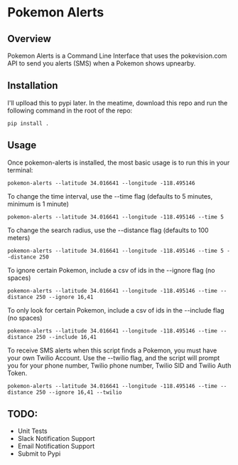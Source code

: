 Pokemon Alerts
==============

## Overview

Pokemon Alerts is a Command Line Interface that uses the pokevision.com API to send you alerts (SMS) when a Pokemon shows upnearby.

## Installation

I'll uplload this to pypi later.  In the meatime, download this repo and run the following command in the root of the repo:

    pip install .

## Usage

Once pokemon-alerts is installed, the most basic usage is to run this in your terminal:

    pokemon-alerts --latitude 34.016641 --longitude -118.495146

To change the time interval, use the --time flag (defaults to 5 minutes, minimum is 1 minute)

    pokemon-alerts --latitude 34.016641 --longitude -118.495146 --time 5

To change the search radius, use the --distance flag (defaults to 100 meters)

    pokemon-alerts --latitude 34.016641 --longitude -118.495146 --time 5 --distance 250

To ignore certain Pokemon, include a csv of ids in the --ignore flag (no spaces)

    pokemon-alerts --latitude 34.016641 --longitude -118.495146 --time --distance 250 --ignore 16,41

To only look for certain Pokemon, include a csv of ids in the --include flag (no spaces)

    pokemon-alerts --latitude 34.016641 --longitude -118.495146 --time --distance 250 --include 16,41

To receive SMS alerts when this script finds a Pokemon, you must have your own Twilio Account. Use the --twilio flag, and the script will prompt you for your phone number, Twilio phone number, Twilio SID and Twilio Auth Token.

    pokemon-alerts --latitude 34.016641 --longitude -118.495146 --time --distance 250 --ignore 16,41 --twilio


## TODO:

* Unit Tests
* Slack Notification Support
* Email Notification Support
* Submit to Pypi
